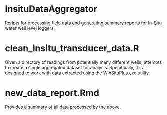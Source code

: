 # InsituDataAggregator

Rcripts for processing field data and generating summary reports for In-Situ water well level loggers.

# clean_insitu_transducer_data.R

Given a directory of readings from potentially many different wells,  attempts to create a single aggregated dataset for analysis.  Specifically, it is designed to work with data extracted using the WinSituPlus.exe utility.

# new_data_report.Rmd

Provides a summary of all data processed by the above.